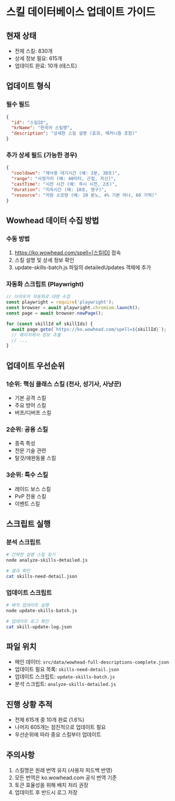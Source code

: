 # 스킬 데이터베이스 업데이트 가이드

## 현재 상태
- 전체 스킬: 830개
- 상세 정보 필요: 615개
- 업데이트 완료: 10개 (테스트)

## 업데이트 형식

### 필수 필드
```json
{
  "id": "스킬ID",
  "krName": "한국어 스킬명",
  "description": "상세한 스킬 설명 (효과, 메커니즘 포함)"
}
```

### 추가 상세 필드 (가능한 경우)
```json
{
  "cooldown": "재사용 대기시간 (예: 2분, 30초)",
  "range": "사정거리 (예: 40미터, 근접, 자신)",
  "castTime": "시전 시간 (예: 즉시 시전, 2초)",
  "duration": "지속시간 (예: 10초, 영구)",
  "resource": "자원 소모량 (예: 20 분노, 4% 기본 마나, 60 기력)"
}
```

## Wowhead 데이터 수집 방법

### 수동 방법
1. https://ko.wowhead.com/spell=[스킬ID] 접속
2. 스킬 설명 및 상세 정보 확인
3. update-skills-batch.js 파일의 detailedUpdates 객체에 추가

### 자동화 스크립트 (Playwright)
```javascript
// 브라우저 자동화로 대량 수집
const playwright = require('playwright');
const browser = await playwright.chromium.launch();
const page = await browser.newPage();

for (const skillId of skillIds) {
  await page.goto(`https://ko.wowhead.com/spell=${skillId}`);
  // 페이지에서 정보 추출
  // ...
}
```

## 업데이트 우선순위

### 1순위: 핵심 클래스 스킬 (전사, 성기사, 사냥꾼)
- 기본 공격 스킬
- 주요 방어 스킬
- 버프/디버프 스킬

### 2순위: 공용 스킬
- 종족 특성
- 전문 기술 관련
- 탈것/애완동물 스킬

### 3순위: 특수 스킬
- 레이드 보스 스킬
- PvP 전용 스킬
- 이벤트 스킬

## 스크립트 실행

### 분석 스크립트
```bash
# 간략한 설명 스킬 찾기
node analyze-skills-detailed.js

# 결과 확인
cat skills-need-detail.json
```

### 업데이트 스크립트
```bash
# 배치 업데이트 실행
node update-skills-batch.js

# 업데이트 로그 확인
cat skill-update-log.json
```

## 파일 위치
- 메인 데이터: `src/data/wowhead-full-descriptions-complete.json`
- 업데이트 필요 목록: `skills-need-detail.json`
- 업데이트 스크립트: `update-skills-batch.js`
- 분석 스크립트: `analyze-skills-detailed.js`

## 진행 상황 추적
- 전체 615개 중 10개 완료 (1.6%)
- 나머지 605개는 점진적으로 업데이트 필요
- 우선순위에 따라 중요 스킬부터 업데이트

## 주의사항
1. 스킬명은 원래 번역 유지 (사용자 피드백 반영)
2. 모든 번역은 ko.wowhead.com 공식 번역 기준
3. 토큰 효율성을 위해 배치 처리 권장
4. 업데이트 후 반드시 로그 저장